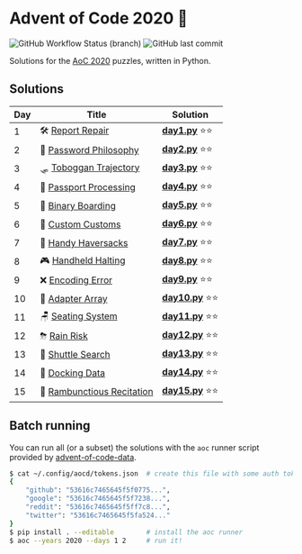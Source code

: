 # Advent of Code 2020 🎄

![GitHub Workflow Status (branch)](https://img.shields.io/github/workflow/status/W3D3/AdventOfCode2020/Python%20package/master) ![GitHub last commit](https://img.shields.io/github/last-commit/W3D3/AdventOfCode2020)

Solutions for the [AoC 2020](https://adventofcode.com/2020) puzzles, written in Python.

## Solutions

| Day | Title                                                                    | Solution                                       |
|-----|--------------------------------------------------------------------------|------------------------------------------------|
| 1   | 🛠️ [Report Repair](https://adventofcode.com/2020/day/1)                  | **[day1.py](solutions/aoc2020/day1.py)** ⭐⭐   |
| 2   | 🔑 [Password Philosophy](https://adventofcode.com/2020/day/2)            | **[day2.py](solutions/aoc2020/day2.py)** ⭐⭐   |
| 3   | 🛷 [Toboggan Trajectory](https://adventofcode.com/2020/day/3)            | **[day3.py](solutions/aoc2020/day3.py)** ⭐⭐   |
| 4   | 🛂 [Passport Processing](https://adventofcode.com/2020/day/4)            | **[day4.py](solutions/aoc2020/day4.py)** ⭐⭐   |
| 5   | 🎫 [Binary Boarding](https://adventofcode.com/2020/day/5)                | **[day5.py](solutions/aoc2020/day5.py)** ⭐⭐   |
| 6   | 🛃 [Custom Customs](https://adventofcode.com/2020/day/6)                 | **[day6.py](solutions/aoc2020/day6.py)** ⭐⭐   |
| 7   | 👜 [Handy Haversacks](https://adventofcode.com/2020/day/7)               | **[day7.py](solutions/aoc2020/day7.py)** ⭐⭐   |
| 8   | 🎮 [Handheld Halting](https://adventofcode.com/2020/day/8)               | **[day8.py](solutions/aoc2020/day8.py)** ⭐⭐   |
| 9   | ❌ [Encoding Error](https://adventofcode.com/2020/day/9)                 | **[day9.py](solutions/aoc2020/day9.py)** ⭐⭐   |
| 10  | 🔌 [Adapter Array](https://adventofcode.com/2020/day/10)                 | **[day10.py](solutions/aoc2020/day10.py)** ⭐⭐ |
| 11  | 🪑 [Seating System](https://adventofcode.com/2020/day/11)                | **[day11.py](solutions/aoc2020/day11.py)** ⭐⭐ |
| 12  | ⛈ [Rain Risk](https://adventofcode.com/2020/day/12)                     | **[day12.py](solutions/aoc2020/day12.py)** ⭐⭐ |
| 13  | 🚌 [Shuttle Search](https://adventofcode.com/2020/day/13)                | **[day13.py](solutions/aoc2020/day13.py)** ⭐⭐ |
| 14  | 🚢 [Docking Data](https://adventofcode.com/2020/day/14)                  | **[day14.py](solutions/aoc2020/day14.py)** ⭐⭐ |
| 15  | 🧝 [Rambunctious Recitation](https://adventofcode.com/2020/day/15)       | **[day15.py](solutions/aoc2020/day15.py)** ⭐⭐ |

## Batch running

You can run all (or a subset) the solutions with the `aoc` runner script 
provided by [advent-of-code-data](https://github.com/wimglenn/advent-of-code-data).


```bash
$ cat ~/.config/aocd/tokens.json  # create this file with some auth tokens
{
    "github": "53616c7465645f5f0775...",
    "google": "53616c7465645f5f7238...",
    "reddit": "53616c7465645f5ff7c8...",
    "twitter": "53616c7465645f5fa524..."
}
$ pip install . --editable        # install the aoc runner
$ aoc --years 2020 --days 1 2     # run it!
```
